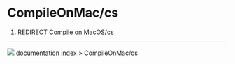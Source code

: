 # CompileOnMac/cs
1.  REDIRECT [Compile on MacOS/cs](Compile_on_MacOS/cs.md)



---
![](images/Right_arrow.png) [documentation index](../README.md) > CompileOnMac/cs
